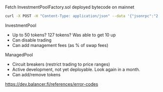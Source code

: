 Fetch InvestmentPoolFactory.sol deployed bytecode on mainnet

```bash
curl -X POST -H "Content-Type: application/json" --data '{"jsonrpc":"2.0","method":"eth_getCode","params":["0x48767F9F868a4A7b86A90736632F6E44C2df7fa9", "latest"],"id":1}' <INSERT ALCHEMY MAINNET URL>
```

InvestmentPool
- Up to 50 tokens? 127 tokens? Was able to get 10 up
- Can disable trading
- Can add management fees (as % of swap fees)

ManagedPool
- Circuit breakers (restrict trading to price ranges)
- Active development, not yet deployable. Look again in a month.
- Can add/remove tokens

https://dev.balancer.fi/references/error-codes